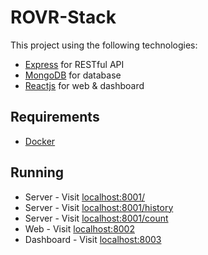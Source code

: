 # ROVR-Stack

This project using the following technologies:
- [Express](http://expressjs.com/) for RESTful API
- [MongoDB](https://www.mongodb.com/) for database
- [Reactjs](https://reactjs.org/) for web & dashboard

## Requirements

- [Docker](https://www.docker.com/)

## Running

- Server - Visit [localhost:8001/](http://localhost:8001/)
- Server - Visit [localhost:8001/history](http://localhost:8001/history)
- Server - Visit [localhost:8001/count](http://localhost:8001/count)
- Web - Visit [localhost:8002](http://localhost:8002)
- Dashboard - Visit [localhost:8003](http://localhost:8003)